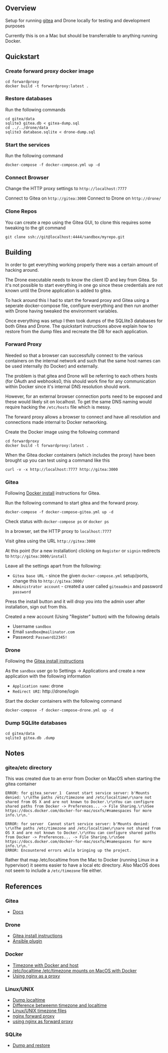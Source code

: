 ## Overview 

Setup for running [gitea](https://docs.gitea.io) and Drone locally for testing and development purposes

Currently this is on a Mac but should be transferrable to anything running Docker.


## Quickstart

### Create forward proxy docker image

```
cd forwardproxy
docker build -t forwardproxy:latest .
```

### Restore databases

Run the following commands

```
cd gitea/data
sqlite3 gitea.db < gitea-dump.sql 
cd ../../drone/data
sqlite3 database.sqlite < drone-dump.sql
```

### Start the services

Run the following command

```
docker-compose -f docker-compose.yml up -d
```

### Connect Browser

Change the HTTP proxy settings to `http://localhost:7777`

Connect to Gitea on `http://gitea:3000`
Connect to Drone on `http://drone/`


### Clone Repos

You can create a repo using the Gitea GUI, to clone this requires some 
tweaking to the git command

```
git clone ssh://git@localhost:4444/sandbox/myrepo.git
```



## Building

In order to get everything working properly there was a certain amount of 
hacking around.

The Drone executable needs to know the client ID and key from Gitea.  So it's
not possible to start everything in one go since these credentials are not 
known until the Drone application is added to gitea.

To hack around this I had to start the forward proxy and Gitea using a seperate
docker-compose file, configure everything and then run another with Drone
having tweaked the environment variables.

Once everything was setup I then took dumps of the SQLlite3 databases for both 
Gitea and Drone.  The quickstart instructions above explain how to restore from
the dump files and recreate the DB for each application.


### Forward Proxy

Needed so that a browser can successfully connect to the various containers on 
the internal network and such that the same host names can be used internally 
(to Docker) and externally.

The problem is that gitea and Drone will be referring to each others hosts 
(for OAuth and webhooks0, this should work fine for any communication within
Docker since it's internal DNS resolution should work.  

However, for an external browser connection ports need to be exposed and these 
would likely sit on localhost.  To get the same DNS naming would require
hacking the `/etc/hosts` file which is messy.

The forward proxy allows a browser to connect and have all resolution and 
connections made internal to Docker networking.

Create the Docker image using the following command

```
cd forwardproxy
docker build -t forwardproxy:latest .
```

When the Gitea docker containers (which includes the proxy) have been brought 
up you can test using a command like this

```
curl -v -x http://localhost:7777 http://gitea:3000
```


### Gitea

Following [Docker install](https://docs.gitea.io/en-us/install-with-docker/) 
instructions for Gitea.

Run the following command to start gitea and the forward proxy.

```
docker-compose -f docker-compose-gitea.yml up -d 
```

Check status with `docker-compose ps` or `docker ps`

In a browser, set the HTTP proxy to `localhost:7777`

Visit gitea using the URL `http://gitea:3000`

At this point (for a new installation) clicking on `Register` or `signin` redirects to `http://gitea:3000/install`

Leave all the settings apart from the following:

* `Gitea base URL` - since the given `docker-compose.yml` setup/ports, change this to `http://gitea:3000/`
* `Administrator account` - created a user called `giteaadmin` and password `password`

Press the install button and it will drop you into the admin user after installation, sign out from this.

Created a new account (Using "Register" button) with the following details 

* Username `sandbox`
* Email `sandbox@mailinator.com`
* Password: `Password12345!`


### Drone

Following the [Gitea install instructions](https://docs.drone.io/installation/providers/gitea/)

As the `sandbox` user go to Settings -> Applications and create a new 
application with the following information

* `Application name`: drone
* `Redirect URI`: http://drone/login

Start the docker containers with the following command

```
docker-compose -f docker-compose-drone.yml up -d
```

### Dump SQLlite databases

```
cd gitea/data
sqlite3 gitea.db .dump 
```

## Notes

### gitea/etc directory

This was created due to an error from Docker on MacOS when starting the gitea container

```
ERROR: for gitea_server_1  Cannot start service server: b'Mounts denied: \r\nThe paths /etc/timezone and /etc/localtime\r\nare not shared from OS X and are not known to Docker.\r\nYou can configure shared paths from Docker -> Preferences... -> File Sharing.\r\nSee https://docs.docker.com/docker-for-mac/osxfs/#namespaces for more info.\r\n.'

ERROR: for server  Cannot start service server: b'Mounts denied: \r\nThe paths /etc/timezone and /etc/localtime\r\nare not shared from OS X and are not known to Docker.\r\nYou can configure shared paths from Docker -> Preferences... -> File Sharing.\r\nSee https://docs.docker.com/docker-for-mac/osxfs/#namespaces for more info.\r\n.'
ERROR: Encountered errors while bringing up the project.
```

Rather that map /etc/localtime from the Mac to Docker (running Linux in a hypervisor) it seems easier to have a local etc
directory.  Also MacOS does not seem to include a `/etc/timezone` file either.


## References 

### Gitea

* [Docs](https://docs.gitea.io/en-us/)


### Drone

* [Gitea install instructions](https://docs.drone.io/installation/providers/gitea/)
* [Ansible plugin](http://plugins.drone.io/drone-plugins/drone-ansible/)

### Docker

* [Timezone with Docker and host](https://medium.com/developer-space/be-careful-while-playing-docker-about-timezone-configuration-e7a2217e9b76)
* [/etc/localtime /etc/timezone mounts on MacOS with Docker](https://github.com/docker/for-mac/issues/2396)
* [Using nginx as a proxy](https://www.thepolyglotdeveloper.com/2017/03/nginx-reverse-proxy-containerized-docker-applications/)


### Linux/UNIX

* [Dump localtime](https://unix.stackexchange.com/questions/85925/how-can-i-examine-the-contents-of-etc-localtime)
* [Difference betweemn timezone and localtime](https://unix.stackexchange.com/questions/384971/whats-the-difference-between-localtime-and-timezone-files)
* [Linux/UNIX timezone files](https://linux-audit.com/configure-the-time-zone-tz-on-linux-systems/)
* [nginx forward proxy](https://github.com/reiz/nginx_proxy/blob/master/nginx_blacklist.conf)
* [using nginx as forward proxy](https://stackoverflow.com/questions/46060028/how-to-use-nginx-as-forward-proxy-for-any-requested-location)


### SQLite

* [Dump and restore](http://www.ibiblio.org/elemental/howto/sqlite-backup.html)
